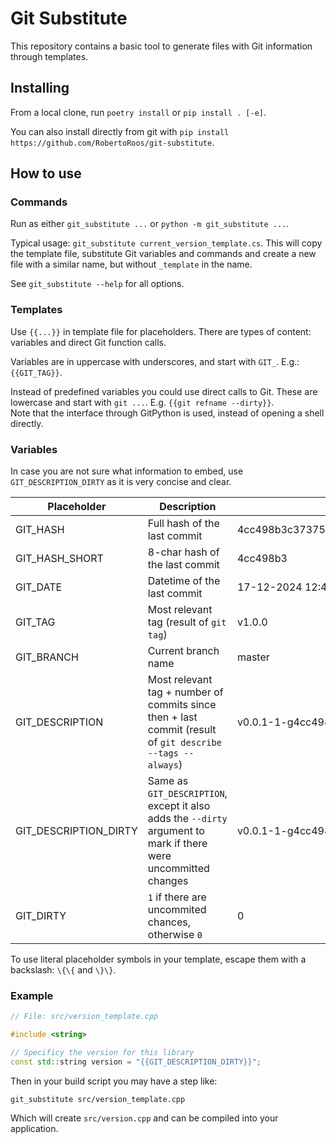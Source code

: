# Git Substitute

This repository contains a basic tool to generate files with Git information through templates.

## Installing

From a local clone, run `poetry install` or `pip install . [-e]`.

You can also install directly from git with `pip install https://github.com/RobertoRoos/git-substitute`.

## How to use

### Commands

Run as either `git_substitute ...` or `python -m git_substitute ...`.

Typical usage: `git_substitute current_version_template.cs`.
This will copy the template file, substitute Git variables and commands and create a new file with a similar name, but without `_template` in the name.

See `git_substitute --help` for all options.

### Templates

Use `{{...}}` in template file for placeholders.
There are types of content: variables and direct Git function calls.

Variables are in uppercase with underscores, and start with `GIT_`.
E.g.: `{{GIT_TAG}}`.

Instead of predefined variables you could use direct calls to Git.
These are lowercase and start with `git ...`.
E.g. `{{git refname --dirty}}`.  
Note that the interface through GitPython is used, instead of opening a shell directly.

### Variables

In case you are not sure what information to embed, use `GIT_DESCRIPTION_DIRTY` as it is very concise and clear. 

| Placeholder           | Description                                                                                                     | Example                                  |
|-----------------------|-----------------------------------------------------------------------------------------------------------------|------------------------------------------|
| GIT_HASH              | Full hash of the last commit                                                                                    | 4cc498b3c37375d8d9138fdab553ced012cafc7a |
| GIT_HASH_SHORT        | 8-char hash of the last commit                                                                                  | 4cc498b3                                 |
| GIT_DATE              | Datetime of the last commit                                                                                     | 17-12-2024 12:47:10                      |
| GIT_TAG               | Most relevant tag (result of `git tag`)                                                                         | v1.0.0                                   |
| GIT_BRANCH            | Current branch name                                                                                             | master                                   |
| GIT_DESCRIPTION       | Most relevant tag + number of commits since then + last commit  (result of `git describe --tags --always`)      | v0.0.1-1-g4cc498b                        |
| GIT_DESCRIPTION_DIRTY | Same as `GIT_DESCRIPTION`, except it also adds the `--dirty` argument to mark if there were uncommitted changes | v0.0.1-1-g4cc498b-dirty                  |
| GIT_DIRTY             | `1` if there are uncommited chances, otherwise `0`                                                              | 0                                        |

To use literal placeholder symbols in your template, escape them with a backslash: `\{\{` and `\}\}`.

### Example

```c++
// File: src/version_template.cpp

#include <string>

// Specificy the version for this library
const std::string version = "{{GIT_DESCRIPTION_DIRTY}}";
```

Then in your build script you may have a step like:
```shell
git_substitute src/version_template.cpp
```

Which will create `src/version.cpp` and can be compiled into your application.
